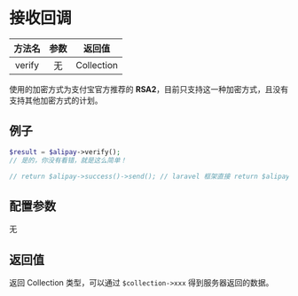 # 接收回调

|  方法名   | 参数  |    返回值     |
|:------:|:---:|:----------:|
| verify |  无  | Collection |

使用的加密方式为支付宝官方推荐的 **RSA2**，目前只支持这一种加密方式，且没有支持其他加密方式的计划。

## 例子

```php
$result = $alipay->verify();
// 是的，你没有看错，就是这么简单！

// return $alipay->success()->send(); // laravel 框架直接 return $alipay->success();
```

## 配置参数

无


## 返回值

返回 Collection 类型，可以通过 `$collection->xxx` 得到服务器返回的数据。
